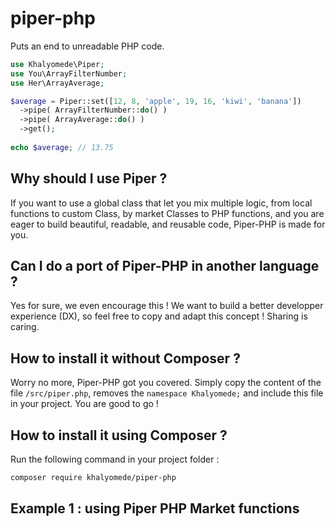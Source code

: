 # piper-php
Puts an end to unreadable PHP code.

```php
use Khalyomede\Piper;
use You\ArrayFilterNumber;
use Her\ArrayAverage;

$average = Piper::set([12, 8, 'apple', 19, 16, 'kiwi', 'banana'])
  ->pipe( ArrayFilterNumber::do() )
  ->pipe( ArrayAverage::do() )
  ->get();
  
echo $average; // 13.75
```

## Why should I use Piper ?
If you want to use a global class that let you mix multiple logic, from local functions to custom Class, by market Classes to PHP functions, and you are eager to build beautiful, readable, and reusable code, Piper-PHP is made for you.

## Can I do a port of Piper-PHP in another language ?
Yes for sure, we even encourage this ! We want to build a better developper experience (DX), so feel free to copy and adapt this concept ! Sharing is caring.

## How to install it without Composer ?
Worry no more, Piper-PHP got you covered. Simply copy the content of the file `/src/piper.php`, removes the `namespace Khalyomede;` and include this file in your project. You are good to go !

## How to install it using Composer ?
Run the following command in your project folder :
```bash
composer require khalyomede/piper-php
```

## Example 1 : using Piper PHP Market functions
